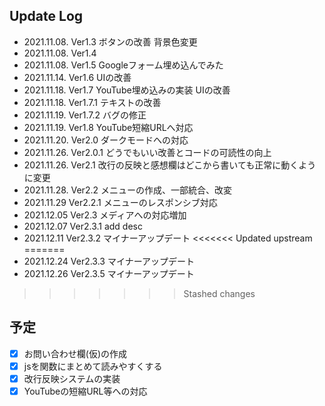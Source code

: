 ## Update Log
* 2021.11.08. Ver1.3 ボタンの改善 背景色変更
* 2021.11.08. Ver1.4
* 2021.11.08. Ver1.5 Googleフォーム埋め込んでみた
* 2021.11.14. Ver1.6 UIの改善
* 2021.11.18. Ver1.7 YouTube埋め込みの実装 UIの改善
* 2021.11.18. Ver1.7.1 テキストの改善
* 2021.11.19. Ver1.7.2 バグの修正
* 2021.11.19. Ver1.8 YouTube短縮URLへ対応
* 2021.11.20. Ver2.0 ダークモードへの対応
* 2021.11.26. Ver2.0.1 どうでもいい改善とコードの可読性の向上  
* 2021.11.26. Ver2.1 改行の反映と感想欄はどこから書いても正常に動くように変更
* 2021.11.28. Ver2.2 メニューの作成、一部統合、改変
* 2021.11.29  Ver2.2.1 メニューのレスポンシブ対応
* 2021.12.05  Ver2.3 メディアへの対応増加 
* 2021.12.07  Ver2.3.1 add desc
* 2021.12.11  Ver2.3.2 マイナーアップデート
<<<<<<< Updated upstream
=======
* 2021.12.24  Ver2.3.3 マイナーアップデート
* 2021.12.26  Ver2.3.5 マイナーアップデート
>>>>>>> Stashed changes
## 予定
- [x]  お問い合わせ欄(仮)の作成
- [x]  jsを関数にまとめて読みやすくする
- [x]  改行反映システムの実装
- [x]  YouTubeの短縮URL等への対応
